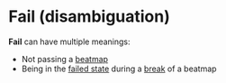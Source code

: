 # Fail (disambiguation)

**Fail** can have multiple meanings:

- Not passing a [beatmap](/wiki/Beatmap)
- Being in the [failed state](/wiki/Storyboard/Scripting/General_Rules#layers) during a [break](/wiki/Beatmap/Break) of a beatmap
